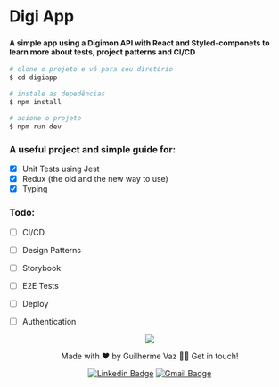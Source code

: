 # Digi App

### <p><small> A simple app using a Digimon API with React and Styled-componets to learn more about tests, project patterns and CI/CD</small></p>

```bash
# clone o projeto e vá para seu diretório
$ cd digiapp

# instale as depedências
$ npm install

# acione o projeto
$ npm run dev
````

### A useful project and simple guide for: 

- [x] Unit Tests using Jest
- [x] Redux (the old and the new way to use)
- [x] Typing

### Todo: 
- [ ] CI/CD
- [ ] Design Patterns
- [ ] Storybook
- [ ] E2E Tests
- [ ] Deploy
- [ ] Authentication




<p align="center">
  <a href="https://skillicons.dev">
    <img src="https://skillicons.dev/icons?i=ts,react,git" />
  </a>
</p>
<p align="center">Made with ❤️ by Guilherme Vaz 👋🏽 Get in touch!</p>
<div align="center">

  [![Linkedin Badge](https://img.shields.io/badge/-Guilherme-blue?style=flat-square&logo=Linkedin&logoColor=white&link=https://www.linkedin.com/in/guiilherme-vaz/)](https://www.linkedin.com/in/guiilherme-vaz/) 
  [![Gmail Badge](https://img.shields.io/badge/-guilhermeolivaaz@gmail.com-c14438?style=flat-square&logo=Gmail&logoColor=white&link=mailto:guilhermeolivaaz@gmail.com)](mailto:guilhermeolivaaz@gmail.com)

</div>
